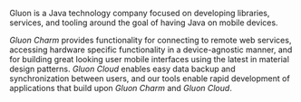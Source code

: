 Gluon is a Java technology company focused on developing libraries, services, and tooling around the 
goal of having Java on mobile devices.

*Gluon Charm* provides functionality for connecting to remote web services, accessing hardware specific functionality 
in a device-agnostic manner, and for building great looking user mobile interfaces using the latest in material design 
patterns. *Gluon Cloud* enables easy data backup and synchronization between users, and our tools enable rapid development 
of applications that build upon *Gluon Charm* and *Gluon Cloud*.